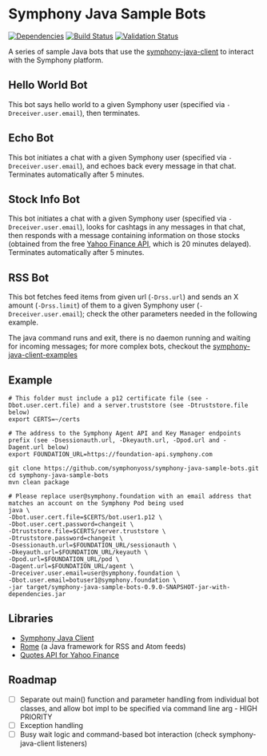 # Symphony Java Sample Bots

[![Dependencies](https://www.versioneye.com/user/projects/577067cd6718940036449100/badge.svg?style=flat-square)](https://www.versioneye.com/user/projects/577067cd6718940036449100)
[![Build Status](https://travis-ci.org/symphonyoss/symphony-java-sample-bots.svg)](https://travis-ci.org/symphonyoss/symphony-java-sample-bots)
[![Validation Status](https://scan.coverity.com/projects/9269/badge.svg?flat=1)](https://scan.coverity.com/projects/symphonyoss-symphony-rss-bot)

A series of sample Java bots that use the [symphony-java-client](https://github.com/symphonyoss/symphony-java-client/) to interact with the Symphony platform.

## Hello World Bot
This bot says hello world to a given Symphony user (specified via `-Dreceiver.user.email`), then terminates.

## Echo Bot
This bot initiates a chat with a given Symphony user (specified via `-Dreceiver.user.email`), and echoes back every message in that chat.  Terminates automatically after 5 minutes.

## Stock Info Bot
This bot initiates a chat with a given Symphony user (specified via `-Dreceiver.user.email`), looks for cashtags in any messages in that chat, then responds with a message containing information on those stocks (obtained from the free [Yahoo Finance API](http://financequotes-api.com/), which is 20 minutes delayed).  Terminates automatically after 5 minutes.

## RSS Bot
This bot fetches feed items from given url (`-Drss.url`) and sends an X amount (`-Drss.limit`) of them to a given Symphony user (`-Dreceiver.user.email`); check the other parameters needed in the following example.

The java command runs and exit, there is no daemon running and waiting for incoming messages; for more complex bots, checkout the [symphony-java-client-examples](https://github.com/symphonyoss/symphony-java-client/tree/develop/symphony-client-examples)

## Example
```
# This folder must include a p12 certificate file (see -Dbot.user.cert.file) and a server.truststore (see -Dtruststore.file below)
export CERTS=~/certs

# The address to the Symphony Agent API and Key Manager endpoints prefix (see -Dsessionauth.url, -Dkeyauth.url, -Dpod.url and -Dagent.url below)
export FOUNDATION_URL=https://foundation-api.symphony.com

git clone https://github.com/symphonyoss/symphony-java-sample-bots.git
cd symphony-java-sample-bots
mvn clean package

# Please replace user@symphony.foundation with an email address that matches an account on the Symphony Pod being used
java \
-Dbot.user.cert.file=$CERTS/bot.user1.p12 \
-Dbot.user.cert.password=changeit \
-Dtruststore.file=$CERTS/server.truststore \
-Dtruststore.password=changeit \
-Dsessionauth.url=$FOUNDATION_URL/sessionauth \
-Dkeyauth.url=$FOUNDATION_URL/keyauth \
-Dpod.url=$FOUNDATION_URL/pod \
-Dagent.url=$FOUNDATION_URL/agent \
-Dreceiver.user.email=user@symphony.foundation \
-Dbot.user.email=botuser1@symphony.foundation \
-jar target/symphony-java-sample-bots-0.9.0-SNAPSHOT-jar-with-dependencies.jar
```

## Libraries
- [Symphony Java Client](https://github.com/symphonyoss/symphony-java-client)
- [Rome](https://rometools.github.io/rome/) (a Java framework for RSS and Atom feeds)
- [Quotes API for Yahoo Finance](http://financequotes-api.com/)

## Roadmap
- [ ] Separate out main() function and parameter handling from individual bot classes, and allow bot impl to be specified via command line arg - HIGH PRIORITY
- [ ] Exception handling
- [ ] Busy wait logic and command-based bot interaction (check symphony-java-client listeners)
